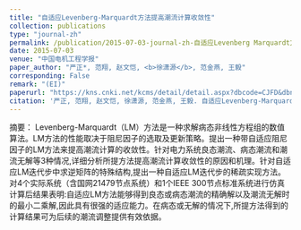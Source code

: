 ```yaml
---
title: "自适应Levenberg-Marquardt方法提高潮流计算收敛性"
collection: publications
type: "journal-zh"
permalink: /publication/2015-07-03-journal-zh-自适应Levenberg Marquardt方法提高潮流计算收敛性
date: 2015-07-03
venue: "中国电机工程学报"
paper_author: "严正*, 范翔, 赵文恺, <b>徐潇源</b>, 范金燕, 王毅"
corresponding: False
remark: "(EI)"
paperurl: "https://kns.cnki.net/kcms/detail/detail.aspx?dbcode=CJFD&dbname=CJFDLAST2015&filename=ZGDC201508011&uniplatform=NZKPT&v=XWBxstIrxW6Xp89HBf1CKgANp-LcMo9ZwZWHayPaMJA2oPA33jKfWmTabyfEGYbP"
citation: '严正, 范翔, 赵文恺, 徐潇源, 范金燕, 王毅. 自适应Levenberg-Marquardt方法提高潮流计算收敛性[J]. <i>中国电机工程学报</i>, 2015, 35(08): 1909-1918.'
---
```


摘要：
Levenberg-Marquardt（LM）方法是一种求解病态非线性方程组的数值算法。LM方法的性能取决于阻尼因子的选取及更新策略。提出一种带自适应阻尼因子的LM方法来提高潮流计算的收敛性。针对电力系统良态潮流、病态潮流和潮流无解等3种情况,详细分析所提方法提高潮流计算收敛性的原因和机理。针对自适应LM迭代步中求逆矩阵的特殊结构,提出一种自适应LM迭代步的稀疏实现方法。对4个实际系统（含国网21479节点系统）和1个IEEE 300节点标准系统进行仿真计算后结果表明:自适应LM方法能够得到良态或病态潮流的精确解以及潮流无解时的最小二乘解,因此具有很强的适应能力。在病态或无解的情况下,所提方法得到的计算结果可为后续的潮流调整提供有效依据。 